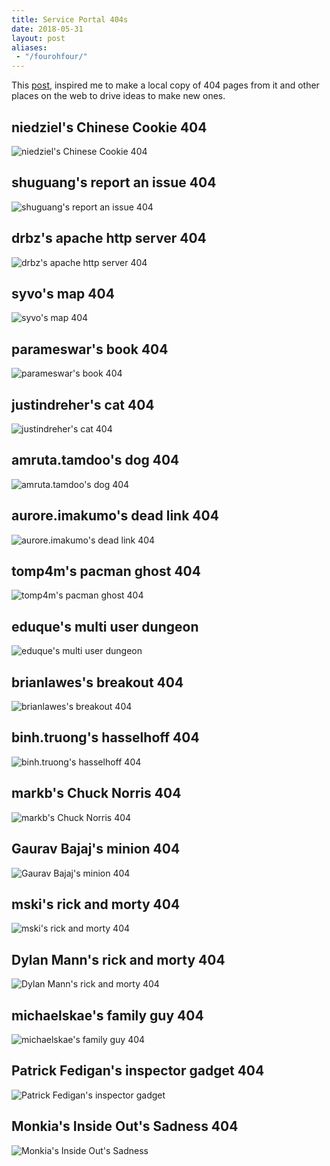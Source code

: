 ```yaml
---
title: Service Portal 404s
date: 2018-05-31
layout: post
aliases:
 - "/fourohfour/"
---
```


This [post](https://community.servicenow.com/community?id=community_question&sys_id=80050f2ddbd8dbc01dcaf3231f96192e), inspired me to make a local copy of 404 pages from it and other places on the web to drive ideas to make new ones.

<!--more-->

## niedziel's Chinese Cookie 404

![niedziel's Chinese Cookie 404](/uploads/fourohfour-zniedziel.png)

## shuguang's report an issue 404

![shuguang's report an issue 404](/uploads/fourohfour-zshuguang.png)

## drbz's apache http server 404

![drbz's apache http server 404](/uploads/fourohfour-zdrbz.png)

## syvo's map 404

![syvo's map 404](/uploads/fourohfour-zsyvo.png)

## parameswar's book 404

![parameswar's book 404](/uploads/fourohfour-zparameswar.png)

## justindreher's cat 404

![justindreher's cat 404](/uploads/fourohfour-zjustindreher.png)

## amruta.tamdoo's dog 404

![amruta.tamdoo's dog 404](/uploads/fourohfour-ztamdoo.png)

## aurore.imakumo's dead link 404

![aurore.imakumo's dead link 404](/uploads/fourohfour-zimakumo.png)

## tomp4m's pacman ghost 404

![tomp4m's pacman ghost 404](fourohfour-ztomp4m.png)

## eduque's multi user dungeon

![eduque's multi user dungeon](/uploads/fourohfour-zeduque.png)

## brianlawes's breakout 404

![brianlawes's breakout 404](/uploads/fourohfour-zbrianlawes.png)

## binh.truong's hasselhoff 404

![binh.truong's hasselhoff 404](/uploads/fourohfour-ztruong.png)

## markb's Chuck Norris 404

![markb's Chuck Norris 404](/uploads/fourohfour-zmarkb.png)

## Gaurav Bajaj's minion 404

![Gaurav Bajaj's minion 404](/uploads/fourohfour-zbajaj.png)

## mski's rick and morty 404

![mski's rick and morty 404](/uploads/fourohfour-zmski.png)

## Dylan Mann's rick and morty 404

![Dylan Mann's rick and morty 404](/uploads/fourohfour-zmann.png)

## michaelskae's family guy 404

![michaelskae's family guy 404](/uploads/fourohfour-zmichaelskae.png)

## Patrick Fedigan's inspector gadget 404

![Patrick Fedigan's inspector gadget](/uploads/fourohfour-zfedigan.png)

## Monkia's Inside Out's Sadness 404

![Monkia's Inside Out's Sadness](/uploads/fourohfour-zmonika.png)
